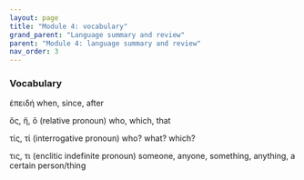 ```yaml
---
layout: page
title: "Module 4: vocabulary"
grand_parent: "Language summary and review"
parent: "Module 4: language summary and review"
nav_order: 3
---
```




### Vocabulary


ἐπειδή when, since, after

ὅς, ἥ, ὅ  (relative pronoun) who, which, that

τίς, τί (interrogative pronoun) who? what? which?

τις, τι (enclitic indefinite pronoun) someone, anyone, something, anything, a certain person/thing
